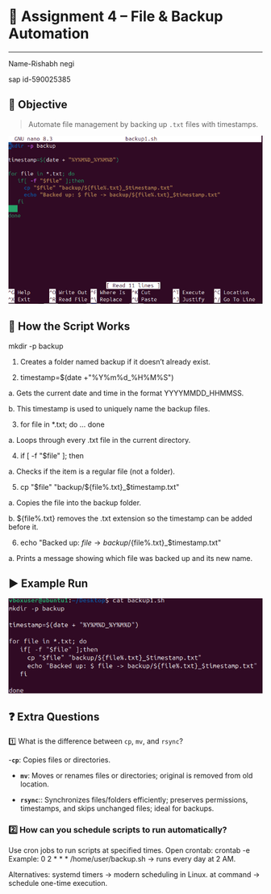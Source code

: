 # 📝 **Assignment 4 – File & Backup Automation**

---



Name-Rishabh negi

sap id-590025385


## 🎯 **Objective**
> Automate file management by backing up `.txt` files with timestamps.



![alt text](image.png)



## 📝 **How the Script Works**
mkdir -p backup

1. Creates a folder named backup if it doesn’t already exist.

2. timestamp=$(date +"%Y%m%d_%H%M%S")

a. Gets the current date and time in the format YYYYMMDD_HHMMSS.

b. This timestamp is used to uniquely name the backup files.

3. for file in *.txt; do … done

a. Loops through every .txt file in the current directory.

4. if [ -f "$file" ]; then

a. Checks if the item is a regular file (not a folder).

5. cp "$file" "backup/${file%.txt}_$timestamp.txt"

a. Copies the file into the backup folder.

b. ${file%.txt} removes the .txt extension so the timestamp can be added before it.

6. echo "Backed up: $file → backup/${file%.txt}_$timestamp.txt"

a. Prints a message showing which file was backed up and its new name.

## ▶️ **Example Run**


![alt text](<Screenshot 2025-09-09 164321.png>)




## ❓ **Extra Questions**

1️⃣ What is the difference between `cp`, `mv`, and `rsync`?

-**`cp`**: Copies files or directories.

- **`mv`**: Moves or renames files or directories; original is removed from old location.

- **`rsync`**:: Synchronizes files/folders efficiently; preserves permissions, timestamps, and skips unchanged files; ideal for backups.

### 2️⃣ How can you schedule scripts to run automatically?

Use cron jobs to run scripts at specified times.
Open crontab: crontab -e
Example: 0 2 * * * /home/user/backup.sh → runs every day at 2 AM.

Alternatives:
systemd timers → modern scheduling in Linux.
at command → schedule one-time execution.
